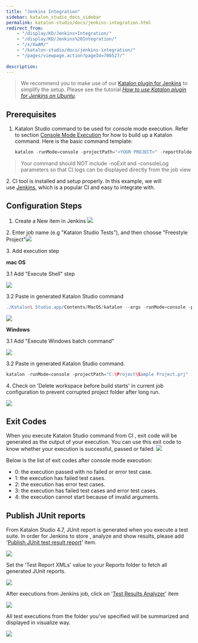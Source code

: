 ```yaml
---
title: "Jenkins Integration"
sidebar: katalon_studio_docs_sidebar
permalink: katalon-studio/docs/jenkins-integration.html
redirect_from:
    - "/display/KD/Jenkins+Integration/"
    - "/display/KD/Jenkins%20Integration/"
    - "/x/XwAM/"
    - "/katalon-studio/docs/jenkins-integration/"
    - "/pages/viewpage.action?pageId=786527/"
    
description:
---
```


> We recommend you to make use of our [Katalon plugin for Jenkins](https://forum.katalon.com/t/the-first-release-of-katalon-studios-jenkins-plugin/16236) to simplify the setup. Please see the tutorial [*How to use Katalon plugin for Jenkins on Ubuntu*](https://forum.katalon.com/t/how-to-use-katalon-plugin-for-jenkins-on-ubuntu/17790).

Prerequisites
-------------

1.  Katalon Studio command to be used for console mode execution. Refer to section [Console Mode Execution](/display/KD/Console+Mode+Execution) for how to build up a Katalon command. Here is the basic command template:

    ```groovy
    katalon -runMode=console -projectPath="<YOUR PROJECT>" -reportFolder="Reports" -reportFileName="report" -retry=0 -testSuitePath=<YOUR TEST SUITE PATH> -browserType="Chrome"
    ```


> Your command should NOT include -noExit and -consoleLog parameters so that CI logs can be displayed directly from the job view

2\. CI tool is installed and setup properly. In this example, we will use [Jenkins](https://jenkins.io/), which is a popular CI and easy to integrate with.

Configuration Steps
-------------------

1.  Create a New item in Jenkins
    ![](../../images/katalon-studio/docs/jenkins-integration/Screen-Shot-2017-07-10-at-14.07.17.png)

2\. Enter job name (e.g "Katalon Studio Tests"), and then choose "Freestyle Project"![](../../images/katalon-studio/docs/jenkins-integration/Screen-Shot-2017-07-10-at-14.08.54.png)

3\. Add execution step

**mac OS**

3.1 Add "Execute Shell" step

![](../../images/katalon-studio/docs/jenkins-integration/Screen-Shot-2017-07-10-at-14.11.26.png)

3.2 Paste in generated Katalon Studio command

```groovy
./Katalon\ Studio.app/Contents/MacOS/katalon --args -runMode=console -projectPath="/Users/admin/Katalon Studio/Samples/Sample Project.prj" -reportFolder="Reports" -reportFileName="report" -retry=0 -testSuitePath="Test Suites/TS_RegressionTest" -browserType="Chrome"
```

![](../../images/katalon-studio/docs/jenkins-integration/Screen-Shot-2017-07-10-at-16.28.34.png)

**Windows**

3.1 Add "Execute Windows batch command"

![](../../images/katalon-studio/docs/jenkins-integration/Screen-Shot-2017-07-11-at-13.48.38.png)

3.2 Paste in generated Katalon Studio command.

```groovy
katalon -runMode=console -projectPath="C:\Project\Sample Project.prj" -reportFolder="Reports" -reportFileName="report" -retry=0 -testSuitePath="Test Suites/TS_RegressionTest" -browserType="Chrome"
```

4\. Check on 'Delete workspace before build starts' in current job configuration to prevent corrupted project folder after long run.

![](../../images/katalon-studio/docs/jenkins-integration/build-environment.png)

Exit Codes
----------

When you execute Katalon Studio command from CI , exit code will be generated as the output of your execution. You can use this exit code to know whether your execution is successful, passed or failed.
![](../../images/katalon-studio/docs/jenkins-integration/image2016-9-8-103A433A50.png)

Below is the list of exit codes after console mode execution:

*   0: the execution passed with no failed or error test case.
*   1: the execution has failed test cases.
*   2: the execution has error test cases.
*   3: the execution has failed test cases and error test cases.
*   4: the execution cannot start because of invalid arguments.

Publish JUnit reports
---------------------

From Katalon Studio 4.7, JUnit report is generated when you execute a test suite. In order for Jenkins to store , analyze and show results, please add '[Publish JUnit test result report](https://wiki.jenkins.io/display/JENKINS/JUnit+Plugin)' item.

![](../../images/katalon-studio/docs/jenkins-integration/Screen-Shot-2017-07-11-at-11.53.43.png)

Set the 'Test Report XMLs' value to your Reports folder to fetch all generated JUnit reports.

![](../../images/katalon-studio/docs/jenkins-integration/Screen-Shot-2017-07-11-at-11.52.37.png)

After executions from Jenkins job, click on '[Test Results Analyzer](https://wiki.jenkins.io/display/JENKINS/Test+Results+Analyzer+Plugin)' item

![](../../images/katalon-studio/docs/jenkins-integration/Screen-Shot-2017-07-11-at-11.57.27.png)

All test executions from the folder you've specified will be summarized and displayed in visualize way.

![](../../images/katalon-studio/docs/jenkins-integration/Screen-Shot-2017-07-11-at-11.48.34.png)
